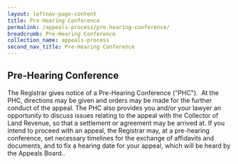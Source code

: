 ```yaml
---
layout: leftnav-page-content
title: Pre-Hearing Conference
permalink: /appeals-process/pre-hearing-conference/
breadcrumb: Pre-Hearing Conference
collection_name: appeals-process
second_nav_title: Pre-Hearing Conference
---
```


Pre-Hearing Conference
---

The Registrar gives notice of a Pre-Hearing Conference ("PHC").  At the PHC, directions may be given and orders may be made for the further conduct of the appeal. The PHC also provides you and/or your lawyer an opportunity to discuss issues relating to the appeal with the Collector of Land Revenue, so that a settlement or agreement may be arrived at. If you intend to proceed with an appeal, the Registrar may, at a pre-hearing conference, set necessary timelines for the exchange of affidavits and documents, and to fix a hearing date for your appeal, which will be heard by the Appeals Board.. 
